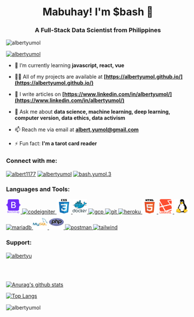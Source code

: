 <h1 align="center">Mabuhay! I'm $bash 👋 </h1>
<h3 align="center">A Full-Stack Data Scientist from Philippines</h3>

<p align="left"> <img src="https://komarev.com/ghpvc/?username=albertyumol&label=Profile%20views&color=0e75b6&style=flat" alt="albertyumol" /> </p>

<p align="left"> <a href="https://github.com/ryo-ma/github-profile-trophy"><img src="https://github-profile-trophy.vercel.app/?username=albertyumol" alt="albertyumol" /></a> </p>

- 🌱 I’m currently learning **javascript, react, vue**

- 👨‍💻 All of my projects are available at **[https://albertyumol.github.io/](https://albertyumol.github.io/)**

- 📝 I write articles on **[https://www.linkedin.com/in/albertyumol/](https://www.linkedin.com/in/albertyumol/)**

- 💬 Ask me about **data science, machine learning, deep learning, computer version, data ethics, data activism**

- 📫 Reach me via email at **albert.yumol@gmail.com**

- ⚡ Fun fact: **I'm a tarot card reader**

<h3 align="left">Connect with me:</h3>
<p align="left">
<a href="https://twitter.com/albert1177" target="blank"><img align="center" src="https://cdn.jsdelivr.net/npm/simple-icons@3.0.1/icons/twitter.svg" alt="albert1177" height="30" width="40" /></a>
<a href="https://www.linkedin.com/in/albertyumol/" target="blank"><img align="center" src="https://cdn.jsdelivr.net/npm/simple-icons@3.0.1/icons/linkedin.svg" alt="albertyumol" height="30" width="40" /></a>
<a href="https://www.facebook.com/bash.yumol.3/" target="blank"><img align="center" src="https://cdn.jsdelivr.net/npm/simple-icons@3.0.1/icons/facebook.svg" alt="bash.yumol.3" height="30" width="40" /></a>
</p>

<h3 align="left">Languages and Tools:</h3>
<p align="left"> <a href="https://getbootstrap.com" target="_blank"> <img src="https://raw.githubusercontent.com/devicons/devicon/master/icons/bootstrap/bootstrap-plain-wordmark.svg" alt="bootstrap" width="40" height="40"/> </a> <a href="https://codeigniter.com" target="_blank"> <img src="https://cdn.worldvectorlogo.com/logos/codeigniter.svg" alt="codeigniter" width="40" height="40"/> </a> <a href="https://www.w3schools.com/css/" target="_blank"> <img src="https://raw.githubusercontent.com/devicons/devicon/master/icons/css3/css3-original-wordmark.svg" alt="css3" width="40" height="40"/> </a> <a href="https://www.docker.com/" target="_blank"> <img src="https://raw.githubusercontent.com/devicons/devicon/master/icons/docker/docker-original-wordmark.svg" alt="docker" width="40" height="40"/> </a> <a href="https://cloud.google.com" target="_blank"> <img src="https://www.vectorlogo.zone/logos/google_cloud/google_cloud-icon.svg" alt="gcp" width="40" height="40"/> </a> <a href="https://git-scm.com/" target="_blank"> <img src="https://www.vectorlogo.zone/logos/git-scm/git-scm-icon.svg" alt="git" width="40" height="40"/> </a> <a href="https://heroku.com" target="_blank"> <img src="https://www.vectorlogo.zone/logos/heroku/heroku-icon.svg" alt="heroku" width="40" height="40"/> </a> <a href="https://www.w3.org/html/" target="_blank"> <img src="https://raw.githubusercontent.com/devicons/devicon/master/icons/html5/html5-original-wordmark.svg" alt="html5" width="40" height="40"/> </a> <a href="https://laravel.com/" target="_blank"> <img src="https://raw.githubusercontent.com/devicons/devicon/master/icons/laravel/laravel-plain-wordmark.svg" alt="laravel" width="40" height="40"/> </a> <a href="https://www.linux.org/" target="_blank"> <img src="https://raw.githubusercontent.com/devicons/devicon/master/icons/linux/linux-original.svg" alt="linux" width="40" height="40"/> </a> <a href="https://mariadb.org/" target="_blank"> <img src="https://www.vectorlogo.zone/logos/mariadb/mariadb-icon.svg" alt="mariadb" width="40" height="40"/> </a> <a href="https://www.mysql.com/" target="_blank"> <img src="https://raw.githubusercontent.com/devicons/devicon/master/icons/mysql/mysql-original-wordmark.svg" alt="mysql" width="40" height="40"/> </a> <a href="https://www.php.net" target="_blank"> <img src="https://raw.githubusercontent.com/devicons/devicon/master/icons/php/php-original.svg" alt="php" width="40" height="40"/> </a> <a href="https://postman.com" target="_blank"> <img src="https://www.vectorlogo.zone/logos/getpostman/getpostman-icon.svg" alt="postman" width="40" height="40"/> </a> <a href="https://tailwindcss.com/" target="_blank"> <img src="https://www.vectorlogo.zone/logos/tailwindcss/tailwindcss-icon.svg" alt="tailwind" width="40" height="40"/> </a> </p>


<h3 align="left">Support:</h3>
<p><a href="https://www.buymeacoffee.com/albertyu"> <img align="center" src="https://cdn.buymeacoffee.com/buttons/v2/default-yellow.png" height="50" width="210" alt="albertyu" /></a></p><br><br>

[![Anurag's github stats](https://github-readme-stats.vercel.app/api?username=albertyumol&count_private=true&show_icons=true&theme=material-palenight)](https://github.com/anuraghazra/github-readme-stats)

[![Top Langs](https://github-readme-stats.vercel.app/api/top-langs/?username=albertyumol&show_icons=true&theme=material-palenight&layout=compact)](https://github.com/anuraghazra/github-readme-stats)

<p><img align="center" src="https://github-readme-streak-stats.herokuapp.com/?user=albertyumol&show_icons=true&theme=material-palenight&layout=compact" alt="albertyumol" /></p>
